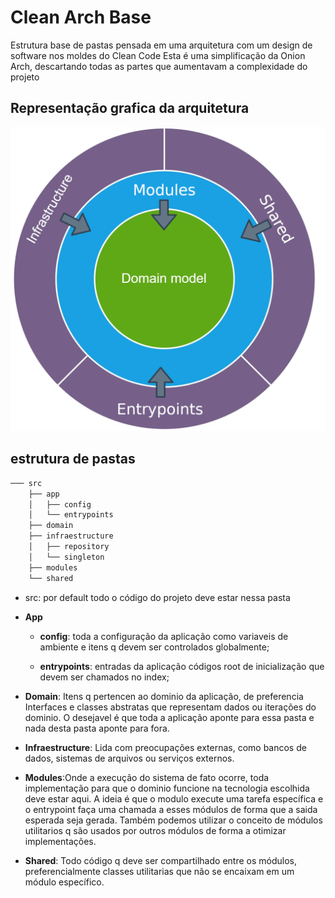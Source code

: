 # Clean Arch Base
Estrutura base de pastas pensada em uma arquitetura com um design de software nos moldes do Clean Code
Esta é uma simplificação da Onion Arch, descartando todas as partes que aumentavam a complexidade do projeto

## Representação grafica da arquitetura

![simplified onion arch](docs/simplified_onion_arch.png)
## estrutura de pastas

```bash
─── src
    ├── app
    │   ├── config
    │   └── entrypoints
    ├── domain
    ├── infraestructure
    │   ├── repository
    │   └── singleton
    ├── modules
    └── shared
```
- src: por default todo o código do projeto deve estar nessa pasta
- **App**
  -  **config**: toda a configuração da aplicação como variaveis de ambiente e itens q devem ser controlados globalmente;

  -  **entrypoints**: entradas da aplicação códigos root de inicialização que devem ser chamados no index;


-  **Domain**: Itens q pertencen ao dominio da aplicação, de preferencia Interfaces e classes abstratas que representam dados ou iterações do dominio. O desejavel é que toda a aplicação aponte para essa pasta e nada desta pasta aponte para fora.


-  **Infraestructure**: Lida com preocupações externas, como bancos de dados, sistemas de arquivos ou serviços externos.


-  **Modules**:Onde a execução do sistema de fato ocorre, toda implementação para que o dominio funcione na tecnologia escolhida deve estar aqui. A ideia é que o modulo execute uma tarefa específica e o entrypoint faça uma chamada a esses módulos de forma que a saida esperada seja gerada. Também podemos utilizar o conceito de módulos utilitarios q são usados por outros módulos de forma a otimizar implementações.


-  **Shared**: Todo código q deve ser compartilhado entre os módulos, preferencialmente classes utilitarias que não se encaixam em um módulo específico.
